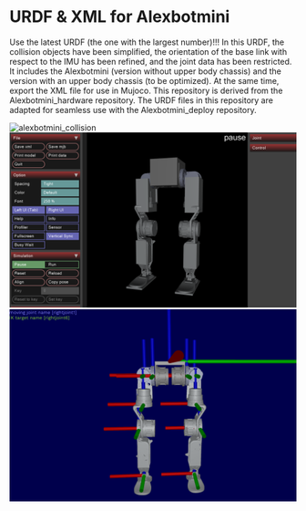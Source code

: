 # URDF & XML for Alexbotmini
Use the latest URDF (the one with the largest number)!!!
In this URDF, the collision objects have been simplified, the orientation of the base link with respect to the IMU has been refined, and the joint data has been restricted. It includes the Alexbotmini (version without upper body chassis) and the version with an upper body chassis (to be optimized). At the same time, export the XML file for use in Mujoco. This repository is derived from the Alexbotmini_hardware repository. The URDF files in this repository are adapted for seamless use with the Alexbotmini_deploy repository.

![alexbotmini_collision](![urdf_collision](https://github.com/user-attachments/assets/a586d527-3284-40ab-9510-a3c897308938)
)
![alexbotmini_collision&origin](Photos/urdf_origin&collision.jpg)
![alexbotmini_coordinate_system](Photos/urdf_coordinate_system.jpg)
